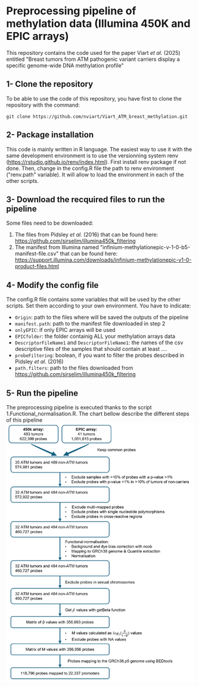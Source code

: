 #  Preprocessing pipeline of methylation data (Illumina 450K and EPIC arrays)

This repository contains the code used for the paper Viart *et al.* (2025) entitled "Breast tumors from ATM pathogenic variant carriers display a specific genome-wide DNA methylation profile"

## 1- Clone the repository
To be able to use the code of this repository, you have first to clone the repository with the command:
```
git clone https://github.com/nviart/Viart_ATM_breast_methylation.git
```

## 2- Package installation
This code is mainly written in R language. The easiest way to use it with the same development environment is to use the versionning system renv (https://rstudio.github.io/renv/index.html). First install renv package if not done. Then, change in the config.R file the path to renv environment ("renv.path" variable). It will allow to load the environment in each of the other scripts.

## 3- Download the recquired files to run the pipeline
Some files need to be downloaded:
1. The files from Pidsley *et al.* (2016) that can be found here: https://github.com/sirselim/illumina450k_filtering
2. The manifest from Illumina named "infinium-methylationepic-v-1-0-b5-manifest-file.csv" that can be found here: https://support.illumina.com/downloads/infinium-methylationepic-v1-0-product-files.html

## 4- Modify the config file
The config.R file contains some variables that will be used by the other scripts. Set them according to your own environment.
You have to indicate:
* `Origin`: path to the files where will be saved the outputs of the pipeline
* `manifest.path`: path to the manifest file downloaded in step 2
* `onlyEPIC`: if only EPIC arrays will be used
* `EPICfolder`: the folder containig ALL your methylation arrays data
* `DescriptorFileName1` and `DescriptorFileName1`: the names of the csv descriptive files of the samples that should contain at least ....
* `probeFiltering`: boolean, if you want to filter the probes described in Pidsley *et al.* (2016) 
* `path.filters`: path to the files downloaded from https://github.com/sirselim/illumina450k_filtering

## 5- Run the pipeline
The preprocessing pipeline is executed thanks to the script 1.Functional_normalisation.R. The chart bellow describe the different steps of this pipeline ![](pipeline_git.png)